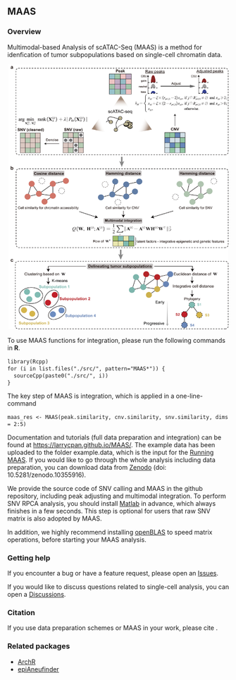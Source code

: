 ## MAAS
### Overview
Multimodal-based Analysis of scATAC-Seq (MAAS) is a method for idenfication of tumor subpopulations based on single-cell
chromatin data.

<p align="center">
<img src="https://github.com/Larrycpan/MAAS/blob/main/docs/figure/Figure%201.png" width="500", height = 600>
<p align="center">

To use MAAS functions for integration, please run the following commands in __R__.
```
library(Rcpp)
for (i in list.files("./src/", pattern="MAAS*")) {
  sourceCpp(paste0("./src/", i))
}
```

The key step of MAAS is integration, which is applied in a one-line-command
```
maas_res <- MAAS(peak.similarity, cnv.similarity, snv.similarity, dims = 2:5)
```
Documentation and tutorials (full data preparation and integration) can be found at <https://larrycpan.github.io/MAAS/>. The example data has been uploaded to the folder example.data, which is the input for the [Running MAAS](https://larrycpan.github.io/MAAS/6.MAAS.html). If you would like to go through the whole analysis including data preparation, you can download data from [Zenodo](https://zenodo.org/) (doi: 10.5281/zenodo.10355916).

We provide the source code of SNV calling and MAAS in the github repository, including peak adjusting and multimodal integration.
To perform SNV RPCA analysis, you should install [Matlab](https://www.mathworks.com/products/matlab.html) in advance, which always finishes in a few seconds. 
This step is optional for users that raw SNV matrix is also adopted by MAAS.

In addition, we highly recommend installing [openBLAS](https://github.com/OpenMathLib/OpenBLAS) to speed matrix operations, before starting your MAAS analysis.

### Getting help

If you encounter a bug or have a feature request, please open an [Issues](https://github.com/Larrycpan/MAAS/issues).

If you would like to discuss questions related to single-cell analysis,
you can open a [Discussions](https://github.com/Larrycpan/MAAS/discussions).

### Citation

If you use data preparation schemes or MAAS in your work, please cite <xxx>.

### Related packages
-   [ArchR](https://www.archrproject.com/)
-   [epiAneufinder](https://github.com/colomemaria/epiAneufinder)
